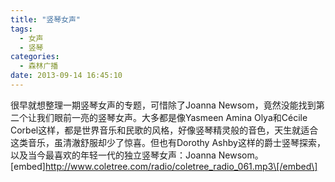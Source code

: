 ```yaml
---
title: "竖琴女声"
tags:
  - 女声
  - 竖琴
categories:
  - 森林广播
date: 2013-09-14 16:45:10
---
```


很早就想整理一期竖琴女声的专题，可惜除了Joanna Newsom，竟然没能找到第二个让我们眼前一亮的竖琴女声。大多都是像Yasmeen Amina Olya和Cécile Corbel这样，都是世界音乐和民歌的风格，好像竖琴精灵般的音色，天生就适合这类音乐，虽清澈舒服却少了惊喜。但也有Dorothy Ashby这样的爵士竖琴探索，以及当今最喜欢的年轻一代的独立竖琴女声：Joanna Newsom。   \[embed\]http://www.coletree.com/radio/coletree_radio_061.mp3\[/embed\]